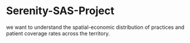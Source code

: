 # __Serenity-SAS-Project__
we want to understand the spatial-economic distribution of practices and patient coverage rates across the territory.
